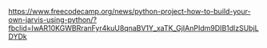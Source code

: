 https://www.freecodecamp.org/news/python-project-how-to-build-your-own-jarvis-using-python/?fbclid=IwAR10KGWBRranFyr4kuU8qnaBV1Y_xaTK_GjIAnPIdm9DIB1dlzSUbjLDYDk
